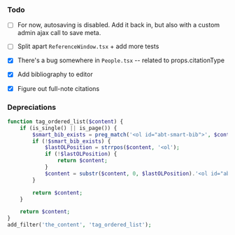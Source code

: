 ### Todo
- [ ] For now, autosaving is disabled. Add it back in, but also with a custom admin ajax call to save meta.
- [ ] Split apart `ReferenceWindow.tsx` + add more tests
- [x] There's a bug somewhere in `People.tsx` -- related to props.citationType
- [x] Add bibliography to editor
- [x] Figure out full-note citations



### Depreciations
```php
function tag_ordered_list($content) {
    if (is_single() || is_page()) {
        $smart_bib_exists = preg_match('<ol id="abt-smart-bib">', $content);
        if (!$smart_bib_exists) {
            $lastOLPosition = strrpos($content, '<ol');
            if (!$lastOLPosition) {
                return $content;
            }
            $content = substr($content, 0, $lastOLPosition).'<ol id="abt-smart-bib" '.substr($content, $lastOLPosition + 3, strlen($content));
        }

        return $content;
    }

    return $content;
}
add_filter('the_content', 'tag_ordered_list');
```
